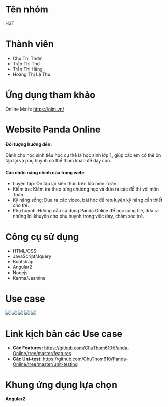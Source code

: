 Tên nhóm
========
H3T

Thành viên
==========
* Chu Thị Thơm
* Trần Thị Thơ
* Trần Thị Hằng
* Hoàng Thị Lệ Thu

Ứng dụng tham khảo
==================
Online Math: https://olm.vn/

Website Panda Online
====================
#### **Đối tượng hướng đến**:
  Dành cho học sinh tiểu học cụ thể là học sinh lớp 1, giúp các em có thể ôn tập lại và phụ huynh có thể tham khảo để dạy con.

#### **Các chức năng chính của trang web**:
* Luyện tập: Ôn tập lại kiến thức trên lớp môn Toán
* Kiểm tra: Kiểm tra theo từng chương học và đưa ra các đề thi với môn Toán.
* Kỹ năng sống: Đưa ra các video, bài học để rèn luyện kỹ năng cần thiết cho trẻ.
* Phụ huynh: Hướng dẫn sử dụng Panda Online để học cùng trẻ, đưa ra những lời khuyên cho phụ huynh trong việc dạy, chăm sóc trẻ.

Công cụ sử dụng
===============
* HTML/CSS
* JavaScript/Jquery
* Bootstrap
* Angular2
* Nodejs
* Karma/Jasmine

Use case
========
<img src="http://i.imgur.com/qafZ34P.jpg">
<img src="http://i.imgur.com/Vuj6ddr.jpg">
<img src="http://i.imgur.com/lY0vEso.jpg">
<img src="http://i.imgur.com/SkQ9xGp.jpg">
<img src="http://i.imgur.com/Li4r1Ap.jpg">

Link kịch bản các Use case
==========================
* **Các Features:** https://github.com/ChuThom610/Panda-Online/tree/master/features
* **Các Uni-test:** https://github.com/ChuThom610/Panda-Online/tree/master/unit-testing

Khung ứng dụng lựa chọn
=======================
**Angular2**
